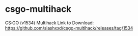 # csgo-multihack
 CS:GO (v1534) Multihack
  Link to Download: https://github.com/slashxxd/csgo-multihack/releases/tag/1534
